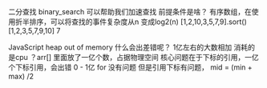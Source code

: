 二分查找   binary_search
  可以帮助我们加速查找
  前提条件是啥？
  有序数组，在使用折半排序，可以将查找的事件复杂度从n 变成log2(n)
  [1,2,10,3,5,7,9].sort()
  [1,2,3,5,7,9,10] 7 

  JavaScript heap out of memory 
    什么会出差错呢？
    1亿左右的大数相加  消耗的是cpu  ？arr[] 里面放了一亿个数，占据物理空间  核心问题在于下标的引用，一亿个下标引用，会出错
    0 - 1亿  for 没有问题  但是引用下标有问题，
    mid = (min + max) /2